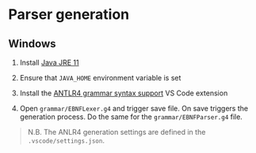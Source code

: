 # Parser generation

## Windows

1. Install [Java JRE 11](https://www.openlogic.com/openjdk-downloads?field_java_parent_version_target_id=406&field_operating_system_target_id=436&field_architecture_target_id=391&field_java_package_target_id=401)

2. Ensure that `JAVA_HOME` environment variable is set

3. Install the [ANTLR4 grammar syntax support](https://marketplace.visualstudio.com/items?itemName=mike-lischke.vscode-antlr4) VS Code extension

4. Open `grammar/EBNFLexer.g4` and trigger save file. On save triggers the generation process. Do the same for the `grammar/EBNFParser.g4` file.

> N.B. The ANLR4 generation settings are defined in the `.vscode/settings.json`.

